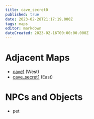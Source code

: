 ```yaml
---
title: cave_secret0
published: true
date: 2023-02-28T21:17:19.000Z
tags: maps
editor: markdown
dateCreated: 2023-02-16T00:00:00.000Z
---
```



# Adjacent Maps
 * [cave1](/maps/cave1) (West)
 * [cave_secret1](/maps/cave_secret1) (East)

# NPCs and Objects
 * pet
